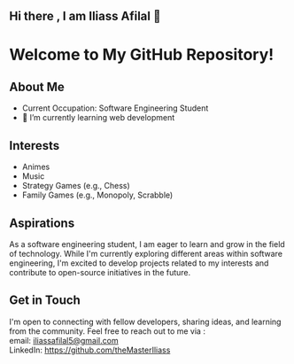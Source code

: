 ## Hi there , I am Iliass Afilal 👋
# Welcome to My GitHub Repository!

## About Me
- Current Occupation: Software Engineering Student 
- 🌱 I’m currently learning web development

## Interests
- Animes
- Music
- Strategy Games (e.g., Chess)
- Family Games (e.g., Monopoly, Scrabble)

## Aspirations
As a software engineering student, I am eager to learn and grow in the field of technology. While I'm currently exploring different areas within software engineering, I'm excited to develop projects related to my interests and contribute to open-source initiatives in the future.

## Get in Touch
I'm open to connecting with fellow developers, sharing ideas, and learning from the community. Feel free to reach out to me via : <br>
email: iliassafilal5@gmail.com <br>
LinkedIn: https://github.com/theMasterIliass

<!--
**theMasterIliass/theMasterIliass** is a ✨ _special_ ✨ repository because its `README.md` (this file) appears on your GitHub profile.

Here are some ideas to get you started:

- 
- 👯 I’m looking to collaborate on ...
- 🤔 I’m looking for help with ...
- 💬 Ask me about ...
- 📫 How to reach me: ...
- 😄 Pronouns: ...
- ⚡ Fun fact: ...
-->
